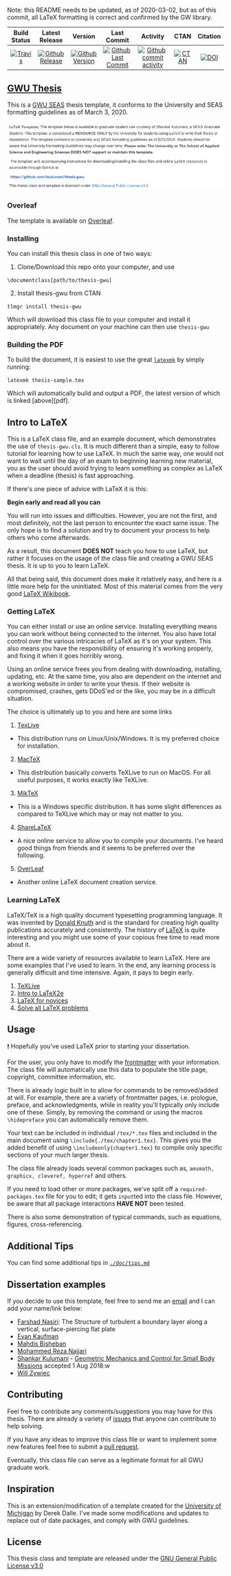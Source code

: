 Note: this README needs to be updated, as of 2020-03-02, but as of this commit, all LaTeX formatting is correct and confirmed by the GW library.

| Build Status                             | Latest Release                                      | Version                                             | Last Commit                                                     | Activity                                                      | CTAN                         | Citation |
| :--------------------------------------: | :--------------------------:                        | :----:                                              | :------:                                                        | :------:                                                      | :----:                       | :-----: |
| [![Travis][travis_shield]][travis]       | [![Github Release][release_shield]][github_release] | [![Github Version][version_shield]][github_version] | [![Github Last Commit][last_commit_shield]][github_last_commit] | [![Github commit activity][activity_shield]][github_activity] | [![CTAN][ctan_shield]][ctan] | [![DOI][ doi_shield ]][ doi ]

[travis_shield]: https://travis-ci.org/skulumani/thesis-gwu.svg?branch=master 
[release_shield]: https://img.shields.io/github/release/skulumani/thesis-gwu.svg
[version_shield]: https://badge.fury.io/gh/skulumani%2Fthesis-gwu.svg
[last_commit_shield]: https://img.shields.io/github/last-commit/skulumani/thesis-gwu.svg
[activity_shield]: https://img.shields.io/github/commit-activity/y/skulumani/thesis-gwu.svg
[ctan_shield]: https://img.shields.io/ctan/v/tex.svg
[doi_shield]: https://zenodo.org/badge/69136100.svg

[travis]: https://travis-ci.org/skulumani/thesis-gwu
[github_release]: https://github.com/skulumani/thesis-gwu/releases/latest
[github_version]: https://github.com/skulumani/thesis-gwu/releases/latest
[github_last_commit]: https://github.com/skulumani/thesis-gwu/commits/master
[github_activity]: https://github.com/skulumani/thesis-gwu/graphs/commit-activity
[ctan]: https://ctan.org/pkg/thesis-gwu
[doi]: https://zenodo.org/badge/latestdoi/69136100

## [GWU Thesis](https://skulumani.github.io/2016/10/thesis-gwu)

This is a [GWU SEAS](https://library.gwu.edu/seas) thesis template, it conforms to the University and SEAS formatting guidelines as of March 3, 2020.

![screenshot](./doc/etd.png)

### Overleaf

The template is available on [Overleaf](https://www.overleaf.com/latex/templates/george-washington-university-thesis-template-thesis-gwu/hkbwhnrsyzwh). 

### Installing

You can install this thesis class in one of two ways:

1. Clone/Download this repo onto your computer, and use

~~~
\documentclass[path/to/thesis-gwu]
~~~

2. Install thesis-gwu from CTAN

~~~
tlmgr install thesis-gwu
~~~

Which will download this class file to your computer and install it appropriately. 
Any document on your machine can then use `thesis-gwu`

### Building the PDF

To build the document, it is easiest to use the great [`latexmk`](http://mg.readthedocs.io/latexmk.html) by simply running:

~~~
latexmk thesis-sample.tex
~~~

Which will automatically build and output a PDF, the latest version of which is linked [above][pdf].

## Intro to LaTeX

This is a LaTeX class file, and an example document, which demonstrates the use of `thesis-gwu.cls`. 
It is much different than a simple, easy to follow tutorial for learning how to use LaTeX.
In much the same way, one would not want to wait until the day of an exam to beginning learning new material, you as the user should avoid trying to learn something as complex as LaTeX when a deadline (thesis) is fast approaching.

If there's one piece of advice with LaTeX it is this:

**Begin early and read all you can**

You will run into issues and difficulties. 
However, you are not the first, and most definitely, not the last person to encounter the exact same issue. 
The only hope is to find a solution and try to document your process to help others who come afterwards. 

As a result, this document **DOES NOT** teach you how to use LaTeX, but rather it focuses on the usage of the class file and creating a GWU SEAS thesis. 
It is up to you to learn LaTeX. 

All that being said, this document does make it relatively easy, and here is a little more help for the uninitiated.
Most of this material comes from the very good [LaTeX Wikibook](https://en.wikibooks.org/wiki/LaTeX).

### Getting LaTeX

You can either install or use an online service.
Installing everything means you can work without being connected to the internet. 
You also have total control over the various intricacies of LaTeX as it's on your system.
This also means you have the responsibility of ensuring it's working properly, and fixing it when it goes horribly wrong.

Using an online service frees you from dealing with downloading, installing, updating, etc. 
At the same time, you also are dependent on the internet and a working website in order to write your thesis. 
If their website is compromised, crashes, gets DDoS'ed or the like, you may be in a difficult situation. 

The choice is ultimately up to you and here are some links

1. [TexLive](https://www.tug.org/texlive/)
  * This distribution runs on Linux/Unix/Windows. 
  It is my preferred choice for installation.
2. [MacTeX](https://tug.org/mactex/)
  * This distribution basically converts TeXLive to run on MacOS. 
  For all useful purposes, it works exactly like TeXLive.
3. [MikTeX](https://miktex.org/)
  * This is a Windows specific distribution.
  It has some slight differences as compared to TeXLive which may or may not matter to you.
4. [ShareLaTeX](https://www.sharelatex.com/)
  * A nice online service to allow you to compile your documents. 
  I've heard good things from friends and it seems to be preferred over the following.
5. [OverLeaf](https://www.overleaf.com/)
  * Another online LaTeX document creation service. 

### Learning LaTeX

LaTeX/TeX is a high quality document typesetting programming language. 
It was invented by [Donald Knuth](https://en.wikipedia.org/wiki/Donald_Knuth) and is the standard for creating high quality publications accurately and consistently.
The history of [LaTeX](https://en.wikipedia.org/wiki/LaTeX) is quite interesting and you might use some of your copious free time to read more about it.

There are a wide variety of resources available to learn LaTeX.
Here are some examples that I've used to learn. 
In the end, any learning process is generally difficult and time intensive. 
Again, it pays to begin early.

1. [TeXLive](https://en.wikibooks.org/wiki/LaTeX)
2. [Intro to LaTeX2e](http://tug.ctan.org/info/lshort/english/lshort.pdf)
3. [LaTeX for novices](http://www.dickimaw-books.com/latex/novices/)
4. [Solve all LaTeX problems](http://bfy.tw/8RQd)

## Usage

:exclamation: Hopefully you've used LaTeX prior to starting your dissertation. 

For the user, you only have to modify the [frontmatter](https://github.com/skulumani/thesis-gwu/blob/master/tex/frontmatter.tex) with your information. 
The class file will automatically use this data to populate the title page, copyright, committee information, etc. 

There is already logic built in to allow for commands to be removed/added at will.
For example, there are a variety of frontmatter pages, i.e. prologue, preface, and acknowledgments, while in reality you'll typically only include one of these.
Simply, by removing the command or using the macros `\hidepreface` you can automatically remove them. 

Your text can be included in individual `/tex/*.tex` files and included in the main document using `\include{./tex/chapter1.tex}`. 
This gives you the added benefit of using `\includeonly{chapter1.tex}` to compile only specific sections of your much larger thesis.

The class file already loads several common packages such as, `amsmath, graphicx, cleveref, hyperref` and others. 

If you need to load other or more packages, we've split off a `required-packages.tex` file for you to edit; it gets `input`ted into the class file. However, be aware that all package interactions **HAVE NOT** been tested. 

There is also some demonstration of typical commands, such as equations, figures, cross-referencing. 

## Additional Tips

You can find some additional tips in [`./doc/tips.md`](./doc/tips.md)

## Dissertation examples

If you decide to use this template, feel free to send me an [email](mailto:skulumani@gwu.edu) and I can add your name/link below:

* [Farshad Nasiri](https://www.linkedin.com/in/farshad-nasiri): The Structure of turbulent a boundary layer along a vertical, surface-piercing flat plate
* [Evan Kaufman](https://www.linkedin.com/in/evan-kaufman-7333b81b)
* [Mahdis Bisheban](https://www.linkedin.com/in/mahdisbisheban)
* [Mohammed Reza Najjari](https://www.linkedin.com/in/mohammad-reza-najjari-249b2b79)
* [Shankar Kulumani](https://shankarkulumani.com/2018/07/dissertation.html) - [Geometric Mechanics and Control for Small Body Missions](https://github.com/skulumani/dissertation) accepted 1 Aug 2018:w
* [Will Zywiec](https://www.linkedin.com/in/will-zywiec-363812137/)

## Contributing

Feel free to contribute any comments/suggestions you may have for this thesis. 
There are already a variety of [issues](https://github.com/skulumani/thesis-gwu/issues) that anyone can contribute to help solving. 

If you have any ideas to improve this class file or want to implement some new features feel free to submit a [pull request](https://help.github.com/articles/about-pull-requests/).

Eventually, this class file can serve as a legitimate format for all GWU graduate work.

## Inspiration

This is an extension/modification of a template created for the [University of Michigan](http://www-personal.umich.edu/~dalle/codes/thesis-umich/) by Derek Dalle.
I've made some modifications and updates to replace out of date packages, and comply with GWU guidelines.

## License 

This thesis class and template are released under the [GNU General Public License v3.0](http://www.gnu.org/licenses/gpl-3.0.html) 
